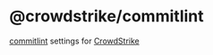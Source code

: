# @crowdstrike/commitlint

[commitlint](https://commitlint.js.org) settings for [CrowdStrike](https://www.crowdstrike.com)
